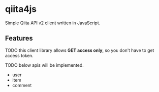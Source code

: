 # qiita4js
Simple Qiita API v2 client written in JavaScript.

## Features

TODO this client library allows __GET access only__, so you don't have to get access token.

TODO below apis will be implemented.
- user
- item
- comment
